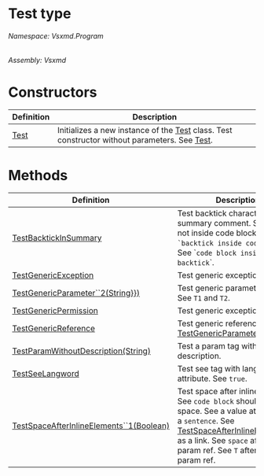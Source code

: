 <a name='T-Vsxmd-Program-Test'></a>
# Test type

###### Namespace:  Vsxmd.Program

###### Assembly:  Vsxmd

# Constructors

| Definition | Description |
|-|-|
| [Test](/Vsxmd.Program.Test.md/#M-Vsxmd-Program-Test-#ctor) | Initializes a new instance of the [Test](/Vsxmd.Program.Test.md/#T-Vsxmd-Program-Test) class.  Test constructor without parameters.  See [Test](/Vsxmd.Program.Test.md/#M-Vsxmd-Program-Test-#ctor). |

# Methods

| Definition | Description |
|-|-|
| [TestBacktickInSummary](/Vsxmd.Program.Test.md/#M-Vsxmd-Program-Test-TestBacktickInSummary) | Test backtick characters in summary comment.  See \`should not inside code block\`.  See `` `backtick inside code block` ``.  See \``code block inside backtick`\`. |
| [TestGenericException](/Vsxmd.Program.Test.md/#M-Vsxmd-Program-Test-TestGenericException) | Test generic exception type. |
| [TestGenericParameter\`\`2(String}})](/Vsxmd.Program.Test.md/#M-Vsxmd-Program-Test-TestGenericParameter``2-System-Linq-Expressions-Expression{System-Func{``0,``1,System-String}}-) | Test generic parameter type.  See `T1` and `T2`. |
| [TestGenericPermission](/Vsxmd.Program.Test.md/#M-Vsxmd-Program-Test-TestGenericPermission) | Test generic exception type. |
| [TestGenericReference](/Vsxmd.Program.Test.md/#M-Vsxmd-Program-Test-TestGenericReference) | Test generic reference type.  See [TestGenericParameter\`\`2](/Vsxmd.Program.Test.md/#M-Vsxmd-Program-Test-TestGenericParameter``2-System-Linq-Expressions-Expression{System-Func{``0,``1,System-String}}-). |
| [TestParamWithoutDescription(String)](/Vsxmd.Program.Test.md/#M-Vsxmd-Program-Test-TestParamWithoutDescription-System-String-) | Test a param tag without description. |
| [TestSeeLangword](/Vsxmd.Program.Test.md/#M-Vsxmd-Program-Test-TestSeeLangword) | Test see tag with langword attribute. See `true`. |
| [TestSpaceAfterInlineElements\`\`1(Boolean)](/Vsxmd.Program.Test.md/#M-Vsxmd-Program-Test-TestSpaceAfterInlineElements``1-System-Boolean-) | Test space after inline elements.  See `code block` should follow a space.  See a value at the end of a `sentence`.  See [TestSpaceAfterInlineElements\`\`1](/Vsxmd.Program.Test.md/#M-Vsxmd-Program-Test-TestSpaceAfterInlineElements``1-System-Boolean-) as a link.  See `space` after a param ref.  See `T` after a type param ref. |
